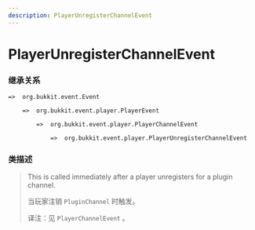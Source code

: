 ```yaml
---
description: PlayerUnregisterChannelEvent
---
```


# PlayerUnregisterChannelEvent

### 继承关系

    =>  org.bukkit.event.Event

        =>  org.bukkit.event.player.PlayerEvent

            =>  org.bukkit.event.player.PlayerChannelEvent

                =>  org.bukkit.event.player.PlayerUnregisterChannelEvent

### 类描述

> This is called immediately after a player unregisters for a plugin channel.
> 
> <p>
> 
> 当玩家注销 `PluginChannel` 时触发。
> 
> <p>
> 
> 译注：见 `PlayerChannelEvent` 。